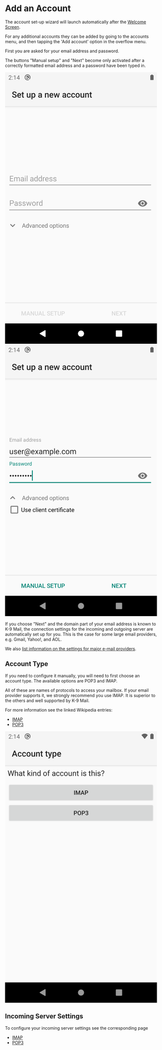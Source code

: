 # Add an Account
The account set-up wizard will launch automatically after the [Welcome Screen](../setup/welcome.md). 

For any additional accounts they can be added by going to the accounts menu, 
and then tapping the 'Add account' option in the overflow menu.

First you are asked for your email address and password.

The buttons "Manual setup" and "Next" become only activated after a correctly formatted email address and a password
have been typed in.

![Screen to enter email address and password](img/account_setup_step1_empty.png) ![Email address and password filled in](img/account_setup_step1_filled_in.png)

If you choose "Next" and the domain part of your email address is known to K-9 Mail, the connection settings for the 
incoming and outgoing server are automatically set up for you. This is the case for some large email providers, 
e.g. Gmail, Yahoo!, and AOL.

We also [list information on the settings for major e-mail providers](provider_settings.md).

## Account Type

If you need to configure it manually, you will need to first choose an account type.
The available options are POP3 and IMAP.

All of these are names of protocols to access your mailbox. If your email provider supports it, we strongly recommend 
you use IMAP. It is superior to the others and well supported by K-9 Mail.

For more information see the linked Wikipedia entries:

* [IMAP](https://en.wikipedia.org/wiki/Internet_Message_Access_Protocol)
* [POP3](https://en.wikipedia.org/wiki/Post_Office_Protocol)

![Account type selection](img/account_setup_step2_account_type_selection.png)

## Incoming Server Settings

To configure your incoming server settings see the corresponding page

* [IMAP](incoming_imap.md)
* [POP3](incoming_pop3.md)